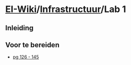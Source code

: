 # [EI-Wiki](..)/[Infrastructuur](Home)/Lab 1

## Inleiding

## Voor te bereiden

* [pg 126 - 145](Files/ICND1.pdf)
